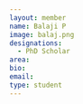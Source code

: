```yaml
---
layout: member
name: Balaji P
image: balaj.png
designations: 
  - PhD Scholar
area:
bio:
email:
type: student
---
```


